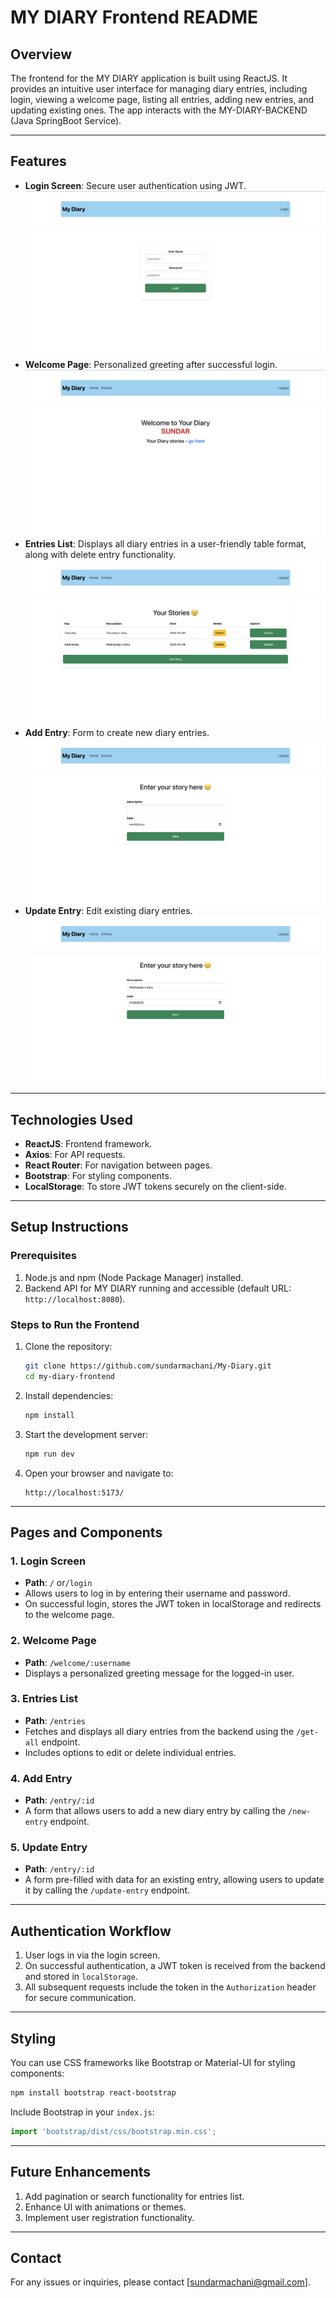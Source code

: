 # MY DIARY Frontend README

## **Overview**
The frontend for the MY DIARY application is built using ReactJS. It provides an intuitive user interface for managing diary entries, including login, viewing a welcome page, listing all entries, adding new entries, and updating existing ones. The app interacts with the MY-DIARY-BACKEND (Java SpringBoot Service).

---

## **Features**
- **Login Screen**: Secure user authentication using JWT.
![alt text](<./src/assets/1.png>)
- **Welcome Page**: Personalized greeting after successful login.
![alt text](<./src/assets/2.png>)
- **Entries List**: Displays all diary entries in a user-friendly table format, along with delete entry functionality.
![alt text](<./src/assets/3.png>)
- **Add Entry**: Form to create new diary entries.
![alt text](<./src/assets/4.png>)
- **Update Entry**: Edit existing diary entries.
![alt text](<./src/assets/5.png>)

---

## **Technologies Used**
- **ReactJS**: Frontend framework.
- **Axios**: For API requests.
- **React Router**: For navigation between pages.
- **Bootstrap**: For styling components.
- **LocalStorage**: To store JWT tokens securely on the client-side.

---

## **Setup Instructions**

### Prerequisites
1. Node.js and npm (Node Package Manager) installed.
2. Backend API for MY DIARY running and accessible (default URL: `http://localhost:8080`).

### Steps to Run the Frontend
1. Clone the repository:
   ```bash
   git clone https://github.com/sundarmachani/My-Diary.git
   cd my-diary-frontend
   ```
2. Install dependencies:
   ```bash
   npm install
   ```
3. Start the development server:
   ```bash
   npm run dev
   ```
4. Open your browser and navigate to:
   ```
   http://localhost:5173/
   ```

---
## **Pages and Components**

### 1. **Login Screen**
- **Path**: `/` or`/login`
- Allows users to log in by entering their username and password.
- On successful login, stores the JWT token in localStorage and redirects to the welcome page.

### 2. **Welcome Page**
- **Path**: `/welcome/:username`
- Displays a personalized greeting message for the logged-in user.

### 3. **Entries List**
- **Path**: `/entries`
- Fetches and displays all diary entries from the backend using the `/get-all` endpoint.
- Includes options to edit or delete individual entries.

### 4. **Add Entry**
- **Path**: `/entry/:id`
- A form that allows users to add a new diary entry by calling the `/new-entry` endpoint.

### 5. **Update Entry**
- **Path**: `/entry/:id`
- A form pre-filled with data for an existing entry, allowing users to update it by calling the `/update-entry` endpoint.

---
## **Authentication Workflow**

1. User logs in via the login screen.
2. On successful authentication, a JWT token is received from the backend and stored in `localStorage`.
3. All subsequent requests include the token in the `Authorization` header for secure communication.
---
## **Styling**
You can use CSS frameworks like Bootstrap or Material-UI for styling components:
```bash
npm install bootstrap react-bootstrap
```

Include Bootstrap in your `index.js`:
```javascript
import 'bootstrap/dist/css/bootstrap.min.css';
```

---

## **Future Enhancements**
1. Add pagination or search functionality for entries list.
2. Enhance UI with animations or themes.
3. Implement user registration functionality.

---

## **Contact**
For any issues or inquiries, please contact [sundarmachani@gmail.com].